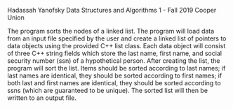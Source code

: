 Hadassah Yanofsky
Data Structures and Algorithms 1 - Fall 2019
Cooper Union

The program sorts the nodes of a linked list. The program will load data from an input file specified by the user and create a linked list of pointers to data objects using the provided C++ list class. Each data object will consist of three C++ string fields which store the last name, first name, and social security number (ssn) of a hypothetical person. After creating the list, the program will sort the list. Items should be sorted according to last names; if last names are identical, they should be sorted according to first names; if both last and first names are identical, they should be sorted according to ssns (which are guaranteed to be unique). The sorted list will then be written to an output file.

